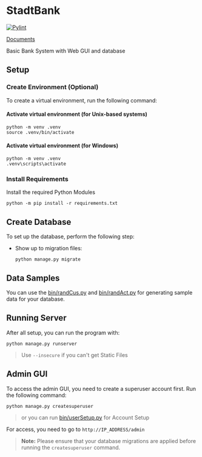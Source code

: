 # StadtBank

[![Pylint](https://github.com/Kafalar-Karisik/StadtBank/actions/workflows/pylint.yml/badge.svg?branch=Django-Tailwind)](https://github.com/Kafalar-Karisik/StadtBank/actions/workflows/pylint.yml)

[Documents](https://kafalar-karisik.github.io/StadtBank/)

Basic Bank System with Web GUI and database

## Setup

### Create Environment (Optional)

To create a virtual environment, run the following command:

#### Activate virtual environment (for Unix-based systems)

```shell
python -m venv .venv
source .venv/bin/activate
```

#### Activate virtual environment (for Windows)

```shell
python -m venv .venv
.venv\scripts\activate
```

### Install Requirements

Install the required Python Modules

```shell
python -m pip install -r requirements.txt
```

## Create Database

To set up the database, perform the following step:

- Show up to migration files:

  ```shell
  python manage.py migrate
  ```

## Data Samples

You can use the [bin/randCus.py](bin/randCus.py) and [bin/randAct.py](bin/randAct.py) for generating sample data for your database.

## Running Server

After all setup, you can run the program with:

```shell
python manage.py runserver
```

> Use `--insecure` if you can't get Static Files

## Admin GUI

To access the admin GUI, you need to create a superuser account first. Run the following command:

```shell
python manage.py createsuperuser
```

> or you can run [bin/userSetup.py](bin/userSetup.py) for Account Setup

For access, you need to go to `http://IP_ADDRESS/admin`

> **Note:** Please ensure that your database migrations are applied before running the `createsuperuser` command.
